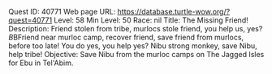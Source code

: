 Quest ID: 40771
Web page URL: https://database.turtle-wow.org/?quest=40771
Level: 58
Min Level: 50
Race: nil
Title: The Missing Friend!
Description: Friend stolen from tribe, murlocs stole friend, you help us, yes?$B$BFriend near murloc camp, recover friend, save friend from murlocs, before too late! You do yes, you help yes? Nibu strong monkey, save Nibu, help tribe!
Objective: Save Nibu from the murloc camps on The Jagged Isles for Ebu in Tel'Abim.
